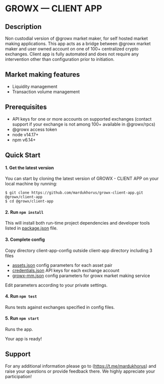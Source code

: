 # GROWX — CLIENT APP

## Description

Non custodial version of @growx market maker, for self hosted market making applications. This app acts as a bridge between @growx market maker and user owned account on one of 100+ centralized crypto exchanges. Client app is fully automated and does not require any intervention other than configuration prior to initiation.

## Market making features

- Liquidity management
- Transaction volume management

## Prerequisites

- API keys for one or more accounts on supported exchanges (contact support if your exchange is not among 100+ available in @growx/rpcs)
- @growx access token 
- node v14.17+
- npm v6.14+

## Quick Start

#### 1. Get the latest version

You can start by cloning the latest version of GROWX - CLIENT APP on your
local machine by running:

```shell
$ git clone https://github.com/mardukhorus/growx-client-app.git @growx/client-app
$ cd @growx/client-app
```

#### 2. Run `npm install`

This will install both run-time project dependencies and developer tools listed
in [package.json](package.json) file.

#### 3. Complete config

Copy directory client-app-config outside client-app directory including 3 files
- [assets.json](assets.json) config parameters for each asset pair
- [credentials.json](credentials.json) API keys for each exchange account
- [growx-mm.json](growx-mm.json) config parameters for growx market making service

Edit parameters according to your private settings.

#### 4. Run `npm test`

Runs tests against exchanges specified in config files.

#### 5. Run `npm start`

Runs the app.

Your app is ready!

## Support

For any additional information please go to (https://t.me/mardukhorus) and raise your questions or provide feedback there. We highly appreciate your participation!
